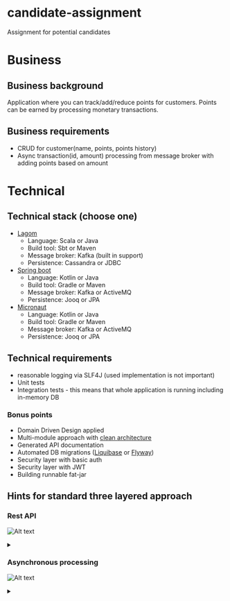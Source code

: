 # candidate-assignment
Assignment for potential candidates

# Business 

## Business background
Application where you can track/add/reduce points for customers. Points can be earned by processing
monetary transactions.

## Business requirements

* CRUD for customer(name, points, points history)
* Async transaction(id, amount) processing from message broker with adding points based on amount

# Technical 

## Technical stack (choose one)

* [Lagom](https://www.lagomframework.com/)
  * Language: Scala or Java 
  * Build tool: Sbt or Maven
  * Message broker: Kafka (built in support)
  * Persistence: Cassandra or JDBC 
* [Spring boot](https://spring.io/projects/spring-boot)
  * Language: Kotlin or Java 
  * Build tool: Gradle or Maven
  * Message broker: Kafka or ActiveMQ
  * Persistence: Jooq or JPA 
* [Micronaut](https://micronaut.io/)
  * Language: Kotlin or Java 
  * Build tool: Gradle or Maven
  * Message broker: Kafka or ActiveMQ
  * Persistence: Jooq or JPA

## Technical requirements

* reasonable logging via SLF4J (used implementation is not important) 
* Unit tests
* Integration tests - this means that whole application is running including in-memory DB

### Bonus points

* Domain Driven Design applied
* Multi-module approach with [clean architecture](https://medium.freecodecamp.org/a-quick-introduction-to-clean-architecture-990c014448d2)
* Generated API documentation
* Automated DB migrations ([Liquibase](https://www.liquibase.org/) or [Flyway](https://flywaydb.org/))
* Security layer with basic auth
* Security layer with JWT
* Building runnable fat-jar

## Hints for standard three layered approach

### Rest API

![Alt text](https://g.gravizo.com/source/rest_api_mark?https%3A%2F%2Fraw.githubusercontent.com%2Fbassmake%2Fcandidate-assignment%2Fmaster%2FREADME.md)
<details> 
<summary></summary>
rest_api_mark

@startuml;

title Rest API;

actor Client as u;
participant Controller as c;
participant Service as s;
participant Repository as r;
database DB as db;

u -> c: HTTP request;
c -> s: send data to service method;
s -> r: call repository method;
r -> db: execute query;
db -> r: receive data, map to classes;
r -> s: return business object;
s -> c: return data;
c -> u: HTTP response;

@enduml

rest_api_mark
</details>

### Asynchronous processing

![Alt text](https://g.gravizo.com/source/async_mark?https%3A%2F%2Fraw.githubusercontent.com%2Fbassmake%2Fcandidate-assignment%2Fmaster%2FREADME.md)

<details>
<summary></summary>
async_mark

@startuml;

title Async processing;

actor "external producer" as ep;
queue "message broker" as mb;
participant "message consumer" as mc;
participant Service as s;
participant Repository as r;
database DB as db;

ep ->> mb: produce message;
mc ->> mb: consume message;
mc ->> s: send data to service method;
s -> r: call repository method;
r -> db: execute query;
db -> r: receive data, map to classes;
r -> s: return business object;

@enduml

async_mark
</details>

